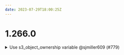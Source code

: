 ```yaml
---
date: 2023-07-29T18:00:25Z
---
```


# 1.266.0

<details>
  <summary>Use s3_object_ownership variable @sjmiller609 (#779)</summary>

### what
* Pass s3_object_ownership variable into s3 module

### why
* I think it was accidentally not included
* Make possible to disable ACL from stack config

### references

* https://github.com/cloudposse/terraform-aws-s3-bucket/releases/tag/3.1.0


</details>